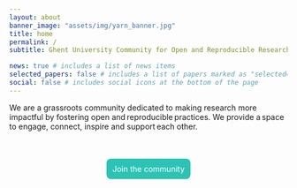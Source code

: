 ```yaml
---
layout: about
banner_image: "assets/img/yarn_banner.jpg"
title: home
permalink: /
subtitle: Ghent University Community for Open and Reproducible Research - a local node of the Belgian Reproducibility Network

news: true # includes a list of news items
selected_papers: false # includes a list of papers marked as "selected={true}"
social: false # includes social icons at the bottom of the page
---
```


We are a grassroots community dedicated to making research more impactful by fostering open and reproducible practices.
We provide a space to engage, connect, inspire and support each other.

<html> 
<head>
  <style>
    .button-container {
      text-align: center;
      margin-top: 50px; /* Optional spacing */
    }
    .button {
      background-color: #2CC3B4;
      border-radius: 8px; 
      width: 30%; 
      display: inline-block; 
      text-align: center;
      padding: 10px 0;
      color: white;
      text-decoration: none;
    }
  </style>
</head>
<body>

<div class="button-container">
  <a href="https://engage.cloud.microsoft/main/org/ugent.be/groups/eyJfdHlwZSI6Ikdyb3VwIiwiaWQiOiIyMDMyOTYzNDIwMTYifQ" class="button">
    Join the community
  </a>
</div>

</body>
</html>
